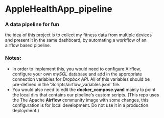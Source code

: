 # AppleHealthApp_pipeline
### A data pipeline for fun

the idea of this project is to collect my fitness data from multiple devices and present it in the same dashboard, by automating a workflow of an airflow based pipeline.




### Notes:
- In order to implement this, you would need to configure Airflow, configure your own *mySQL* database and add in the appropriate connection variables for *Dropbox API*. All of this variables should be pre-defined in the 'Scripts/airflow_variables.json' file.
- You would also need to edit the **docker_compose.yaml** mainly to point the local dirs that contains our pipeline's custom scripts. (This repo uses the          The Apache **Airflow** community image with some changes, this configuration is for local development. Do not use it in a production deployment.)
      

      
